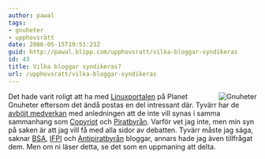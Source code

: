 ```yaml
---
author: pawal
tags:
- gnuheter
- upphovsrätt
date: 2006-05-15T19:51:23Z
guid: http://pawal.blipp.com/upphovsratt/vilka-bloggar-syndikeras
id: 43
title: Vilka bloggar syndikeras?
url: /upphovsratt/vilka-bloggar-syndikeras
---
```


<img align="right" alt="Gnuheter" title="Gnuheter" class="alignright" src="http://www.gnuheter.com/images/gnuheters.png" />

Det hade varit roligt att ha med <a
href="http://www.linuxportalen.se/">Linuxportalen</a> på Planet
Gnuheter eftersom det ändå postas en del intressant där. Tyvärr har de
<a href="http://www.linuxportalen.se/node/1922">avböjt medverkan</a>
med anledningen att de inte vill synas i samma sammanhang som <a
href="http://copyriot.blogspot.com/">Copyriot</a> och <a
href="http://piratbyran.org/">Piratbyrån</a>. Varför vet jag inte, men
min syn på saken är att jag vill få med alla sidor av debatten. Tyvärr
måste jag säga, saknar <a href="http://www.bsa.org/sweden/">BSA</a>,
<a href="http://www.ifpi.se/">IFPI</a> och <a
href="http://www.antipiratbyran.com/">Antipiratbyrån</a> bloggar,
annars hade jag även tillfrågat dem. Men om ni läser detta, se det som
en uppmaning att delta.
